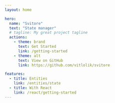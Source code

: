```yaml
---
layout: home

hero:
  name: "Svitore"
  text: "State manager"
  # tagline: My great project tagline
  actions:
    - theme: brand
      text: Get Started
      link: /getting-started
    - theme: alt
      text: View on GitHub
      link: https://github.com/vitlolik/svitore

features:
  - title: Entities
    link: /entities/state
  - title: With React
    link: /react/getting-started
---
```


